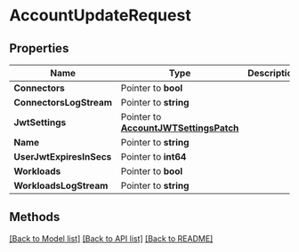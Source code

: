 # AccountUpdateRequest

## Properties

Name | Type | Description | Notes
------------ | ------------- | ------------- | -------------
**Connectors** | Pointer to **bool** |  | [optional] 
**ConnectorsLogStream** | Pointer to **string** |  | [optional] 
**JwtSettings** | Pointer to [**AccountJWTSettingsPatch**](AccountJWTSettingsPatch.md) |  | [optional] 
**Name** | Pointer to **string** |  | [optional] 
**UserJwtExpiresInSecs** | Pointer to **int64** |  | [optional] 
**Workloads** | Pointer to **bool** |  | [optional] 
**WorkloadsLogStream** | Pointer to **string** |  | [optional] 

## Methods


[[Back to Model list]](../README.md#documentation-for-models) [[Back to API list]](../README.md#documentation-for-api-endpoints) [[Back to README]](../README.md)


